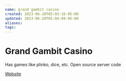 ```yaml
---
name: grand gambit casino
created: 2023-06-20T05:03:16-05:00
updated: 2023-06-20T05:04:09-05:00
aliases: 
tags: 
---
```

# Grand Gambit Casino

Has games like plinko, dice, etc.
Open source server code

[Website](https://www.grandgambit.io/)
